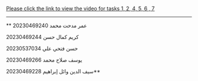 [Please click the link to view the video for tasks 1, 2, 4, 5, 6 , 7](https://drive.google.com/file/d/1Vkl90bUMVram3A5ekAsWSMBi2EfDpJXK/view?usp=sharing)

---
** عمر مدحت محمد 20230469240

كريم كمال حسن 20230469244

حسن فتحي علي 20230537034

يوسف صلاح محمد 20230469266

سيف الدين وائل إبراهيم 20230469228**
